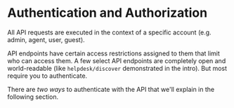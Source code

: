 Authentication and Authorization
================================

All API requests are executed in the context of a specific account (e.g. admin, agent, user, guest).

API endpoints have certain access restrictions assigned to them that limit who can access them. A few select API endpoints are completely open and world-readable (like `helpdesk/discover` demonstrated in the intro). But most require you to authenticate.

There are _two ways_ to authenticate with the API that we'll explain in the following section.
